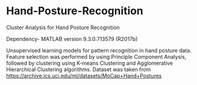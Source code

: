 # Hand-Posture-Recognition
Cluster Analysis for Hand Posture Recognition

Dependency- MATLAB version 9.3.0.713579 (R2017b)

Unsupervised learning models for pattern recognition in hand posture data. Feature selection was performed by using Principle Component Analysis, followed by clustering using K-means Clustering and Agglomerative Hierarchical Clustering algorithms. Dataset was taken from https://archive.ics.uci.edu/ml/datasets/MoCap+Hand+Postures
